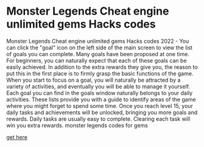 # Monster Legends Cheat engine unlimited gems Hacks codes

Monster Legends Cheat engine unlimited gems Hacks codes 2022 - You can click the "goal" icon on the left side of the main screen to view the list of goals you can complete. Many goals have been proposed at one time. For beginners, you can naturally expect that each of these goals can be easily achieved. In addition to the extra rewards they give you, the reason to put this in the first place is to firmly grasp the basic functions of the game. When you start to focus on a goal, you will naturally be attracted by a variety of activities, and eventually you will be able to manage it yourself. Each goal you can find in the goals window naturally belongs to your daily activities. These lists provide you with a guide to identify areas of the game where you might forget to spend some time. Once you reach level 15, your daily tasks and achievements will be unlocked, bringing you more goals and rewards. Daily tasks are usually easy to complete. Clearing each task will win you extra rewards. monster legends codes for gems

<a href="https://growhunt.top/monster-legends/">get here</a>
